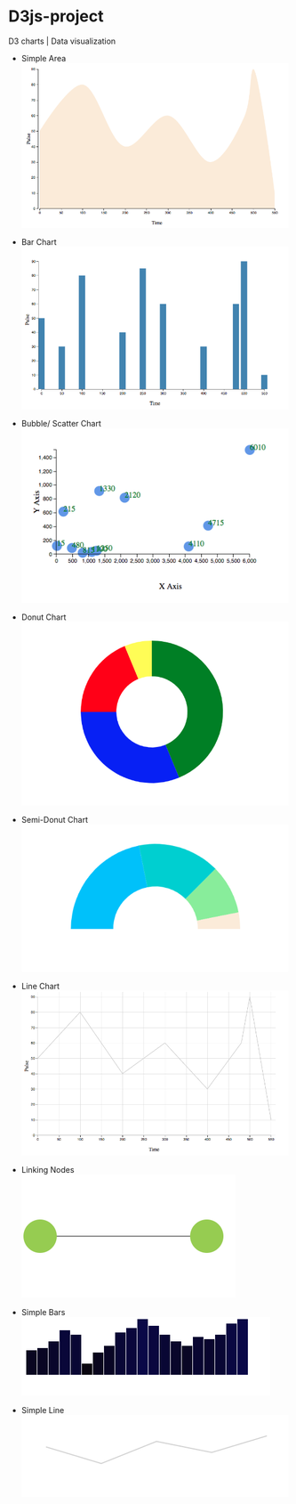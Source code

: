 # D3js-project
D3 charts | Data visualization
* Simple Area
![Alt text](/chart-Images/Screen%20Shot%202018-05-03%20at%201.57.44%20PM.png?raw=true "Optional Title")

* Bar Chart
![Alt text](/chart-Images/Screen%20Shot%202018-05-03%20at%201.59.49%20PM.png?raw=true "Optional Title")

* Bubble/ Scatter Chart
![Alt text](/chart-Images/Screen%20Shot%202018-05-03%20at%201.59.58%20PM.png?raw=true "Optional Title")

* Donut Chart
![Alt text](/chart-Images/Screen%20Shot%202018-05-03%20at%201.59.35%20PM.png?raw=true "Optional Title")

* Semi-Donut Chart
![Alt text](/chart-Images/Screen%20Shot%202018-05-03%20at%202.00.37%20PM.png?raw=true "Optional Title")

* Line Chart
![Alt text](/chart-Images/Screen%20Shot%202018-05-03%20at%202.00.08%20PM.png?raw=true "Optional Title")

* Linking Nodes
![Alt text](/chart-Images/Screen%20Shot%202018-05-03%20at%202.00.26%20PM.png?raw=true "Optional Title")

* Simple Bars
![Alt text](/chart-Images/Screen%20Shot%202018-05-03%20at%202.00.48%20PM.png?raw=true "Optional Title")

* Simple Line
![Alt text](/chart-Images/Screen%20Shot%202018-05-03%20at%202.00.56%20PM.png?raw=true "Optional Title")
